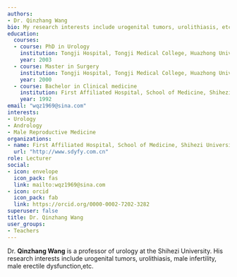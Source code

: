 ```yaml
---
authors:
- Dr. Qinzhang Wang
bio: My research interests include urogenital tumors, urolithiasis, etc.
education:
  courses:
  - course: PhD in Urology
    institution: Tongji Hospital, Tongji Medical College, Huazhong University of Science and Technology
    year: 2003
  - course: Master in Surgery
    institution: Tongji Hospital, Tongji Medical College, Huazhong University of Science and Technology
    year: 2000
  - course: Bachelor in Clinical medicine
    institution: First Affiliated Hospital, School of Medicine, Shihezi University
    year: 1992
email: "wqz1969@sina.com"
interests:
- Urology
- Andrology
- Male Reproductive Medicine
organizations:
- name: First Affiliated Hospital, School of Medicine, Shihezi University
  url: "http://www.sdyfy.com.cn"
role: Lecturer
social:
- icon: envelope
  icon_pack: fas
  link: mailto:wqz1969@sina.com
- icon: orcid
  icon_pack: fab
  link: https://orcid.org/0000-0002-7202-3282
superuser: false
title: Dr. Qinzhang Wang
user_groups:
- Teachers
---
```


Dr. **Qinzhang Wang** is a professor of urology at the Shihezi University. His research interests include urogenital tumors, urolithiasis, male infertility, male erectile dysfunction,etc.
